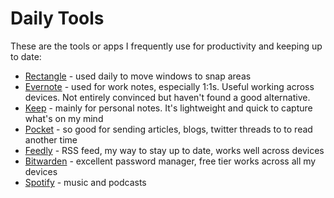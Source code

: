# Daily Tools

These are the tools or apps I frequently use for productivity and keeping up to date:

- [Rectangle](https://rectangleapp.com) - used daily to move windows to snap areas
- [Evernote](https://evernote.com) - used for work notes, especially 1:1s. Useful working across devices. Not entirely convinced but haven't found a good alternative.
- [Keep](https://www.google.com/keep) - mainly for personal notes. It's lightweight and quick to capture what's on my mind
- [Pocket](https://getpocket.com) - so good for sending articles, blogs, twitter threads to to read another time
- [Feedly](https://feedly.com) - RSS feed, my way to stay up to date, works well across devices
- [Bitwarden](https://bitwarden.com) - excellent password manager, free tier works across all my devices
- [Spotify](https://www.spotify.com) - music and podcasts
